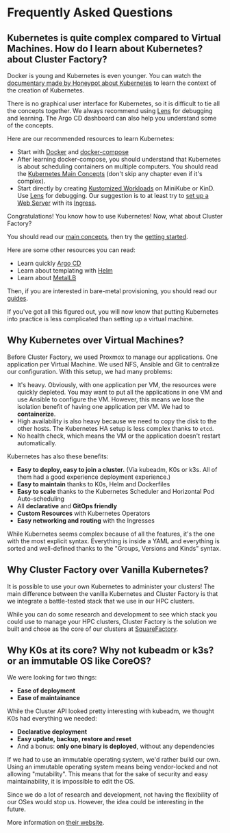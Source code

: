 # Frequently Asked Questions

## Kubernetes is quite complex compared to Virtual Machines. How do I learn about Kubernetes? about Cluster Factory?

Docker is young and Kubernetes is even younger. You can watch the [documentary made by Honeypot about Kubernetes](https://www.youtube.com/watch?v=BE77h7dmoQU) to learn the context of the creation of Kubernetes.

There is no graphical user interface for Kubernetes, so it is difficult to tie all the concepts together. We always recommend using [Lens](https://k8slens.dev) for debugging and learning. The Argo CD dashboard can also help you understand some of the concepts.

Here are our recommended resources to learn Kubernetes:

- Start with [Docker](https://docs.docker.com/compose/gettingstarted/) and [docker-compose](https://docs.docker.com/compose/gettingstarted/)
- After learning docker-compose, you should understand that Kubernetes is about scheduling containers on multiple computers. You should read the [Kubernetes Main Concepts](https://kubernetes.io/docs/concepts/) (don't skip any chapter even if it's complex).
- Start directly by creating [Kustomized Workloads](https://kubernetes.io/docs/tasks/manage-kubernetes-objects/kustomization/) on MiniKube or KinD. Use [Lens](https://k8slens.dev) for debugging. Our suggestion is to at least try to [set up a Web Server](https://kubernetes.io/docs/tutorials/stateless-application/guestbook/) with its [Ingress](https://kubernetes.io/docs/concepts/services-networking/ingress/).

Congratulations! You know how to use Kubernetes! Now, what about Cluster Factory?

You should read our [main concepts](/docs/main-concepts/k0s), then try the [getting started](/docs/getting-started/requirements-recommendations).

Here are some other resources you can read:

- Learn quickly [Argo CD](https://argo-cd.readthedocs.io/en/stable/getting_started/)
- Learn about templating with [Helm](https://helm.sh/docs/intro/quickstart/)
- Learn about [MetalLB](https://metallb.universe.tf)

Then, if you are interested in bare-metal provisioning, you should read our [guides](/docs/guides/provisioning/deploy-xcat).

If you've got all this figured out, you will now know that putting Kubernetes into practice is less complicated than setting up a virtual machine.

## Why Kubernetes over Virtual Machines?

Before Cluster Factory, we used Proxmox to manage our applications. One application
per Virtual Machine. We used NFS, Ansible and Git to centralize our configuration.
With this setup, we had many problems:

- It's heavy. Obviously, with one application per VM, the resources were quickly depleted. You may want to put all the applications in one VM and use Ansible to configure the VM. However, this means we lose the isolation benefit of having one application per VM. We had to **containerize**.
- High availability is also heavy because we need to copy the disk to the other hosts. The Kubernetes HA setup is less complex thanks to `etcd`.
- No health check, which means the VM or the application doesn't restart automatically.

Kubernetes has also these benefits:

- **Easy to deploy, easy to join a cluster.** (Via kubeadm, K0s or k3s. All of them had a good experience deployment experience.)
- **Easy to maintain** thanks to K0s, Helm and Dockerfiles
- **Easy to scale** thanks to the Kubernetes Scheduler and Horizontal Pod Auto-scheduling
- All **declarative** and **GitOps friendly**
- **Custom Resources** with Kubernetes Operators
- **Easy networking and routing** with the Ingresses

While Kubernetes seems complex because of all the features, it's the one with the most explicit syntax. Everything is inside a YAML and everything is sorted and well-defined thanks to the "Groups, Versions and Kinds" syntax.

## Why Cluster Factory over Vanilla Kubernetes?
It is possible to use your own Kubernetes to administer your clusters! The main difference between
the vanilla Kubernetes and Cluster Factory is that we integrate a battle-tested stack that we use in our HPC clusters.

While you can do some research and development to see which stack you could use to manage your HPC clusters, Cluster Factory is the solution we built and chose as the core of our clusters at [SquareFactory](https://www.squarefactory.io).

## Why K0s at its core? Why not kubeadm or k3s? or an immutable OS like CoreOS?

We were looking for two things:

- **Ease of deployment**
- **Ease of maintainance**

While the Cluster API looked pretty interesting with kubeadm, we thought K0s had everything we needed:

- **Declarative deployment**
- **Easy update, backup, restore and reset**
- And a bonus: **only one binary is deployed**, without any dependencies

If we had to use an immutable operating system, we'd rather build our own. Using an immutable operating system means being vendor-locked and not allowing "mutability". This means that for the sake of security and easy maintainability, it is impossible to edit the OS.

Since we do a lot of research and development, not having the flexibility of our OSes would stop us. However, the idea could be interesting in the future.

More information on [their website](https://K0sproject.io).

